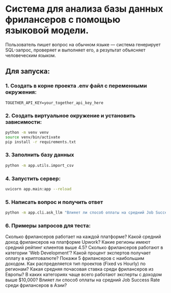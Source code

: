 # Система для анализа базы данных фрилансеров с помощью языковой модели.  
Пользователь пишет вопрос на обычном языке — система генерирует SQL-запрос, проверяет и выполняет его, а результат объясняет человеческим языком.

## Для запуска:

### 1. Создать в корне проекта .env файл с переменными окружения:

```
TOGETHER_API_KEY=your_together_api_key_here
```

### 2. Создать виртуальное окружение и установить зависимости:

```bash
python -m venv venv
source venv/bin/activate
pip install -r requirements.txt
```

### 3. Заполнить базу данных

```bash
python -m app.utils.import_csv
```

### 4. Запустить сервер:

```bash
uvicorn app.main:app --reload
```

### 5. Написать вопрос и получить ответ

```bash
python -m app.cli.ask_llm "Влияет ли способ оплаты на средний Job Success Rate среди фрилансеров в Азии?" | grep -v "sqlalchemy.engine"
```

### 6. Примеры запросов для теста:

Сколько фрилансеров работает на каждой платформе?
Какой средний доход фрилансеров на платформе Upwork?
Какие регионы имеют средний рейтинг клиентов выше 4.5?
Сколько фрилансеров работают в категории 'Web Development'?
Какой процент экспертов получает оплату в криптовалюте?
Покажи 5 фрилансеров с наибольшим доходом.
Как распределяется тип проектов (Fixed vs Hourly) по регионам?
Какая средняя почасовая ставка среди фрилансеров из Европы?
В каких категориях чаще всего работают эксперты с доходом выше $10,000?
Влияет ли способ оплаты на средний Job Success Rate среди фрилансеров в Азии?
